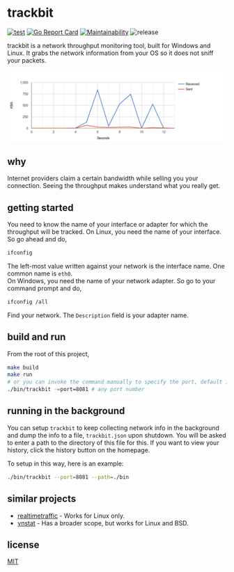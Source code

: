 # trackbit

[![test](https://github.com/viveknathani/trackbit/actions/workflows/test.yaml/badge.svg)](https://github.com/viveknathani/trackbit/actions/workflows/test.yaml) 
[![Go Report Card](https://goreportcard.com/badge/github.com/viveknathani/trackbit)](https://goreportcard.com/report/github.com/viveknathani/trackbit)
[![Maintainability](https://api.codeclimate.com/v1/badges/8cb48a1915d7c46d3667/maintainability)](https://codeclimate.com/github/viveknathani/trackbit/maintainability) ![release](https://img.shields.io/github/v/release/viveknathani/trackbit)

trackbit is a network throughput monitoring tool, built for Windows and Linux. It grabs the network information from your OS so it does not sniff your packets.

<img src="./SCREENSHOT.PNG">

## why

Internet providers claim a certain bandwidth while selling you your connection. Seeing the throughput makes understand what you really get. 

## getting started

You need to know the name of your interface or adapter for which the throughput will be tracked. 
On Linux, you need the name of your interface. So go ahead and do, 
```bash
ifconfig
```
The left-most value written against your network is the interface name. One common name is `eth0`.  
On Windows, you need the name of your network adapter. So go to your command prompt and do,
```bash
ifconfig /all
```
Find your network. The `Description` field is your adapter name. 

## build and run

From the root of this project, 
```bash
make build
make run
# or you can invoke the command manually to specify the port, default is 8080
./bin/trackbit -=port=8081 # any port number
```

## running in the background

You can setup `trackbit` to keep collecting network info in the background and dump the info to a file, `trackbit.json` upon shutdown. You will be asked to enter a path to the directory of this file for this. If you want to view your history, click the history button on the homepage. 

To setup in this way, here is an example:  
```bash
./bin/trackbit --port=8081 --path=./bin
```

## similar projects

- [realtimetraffic](https://github.com/longsleep/realtimetraffic/) - Works for Linux only.
- [vnstat](https://github.com/vergoh/vnstat) - Has a broader scope, but works for Linux and BSD.

## license

[MIT](./LICENSE)

